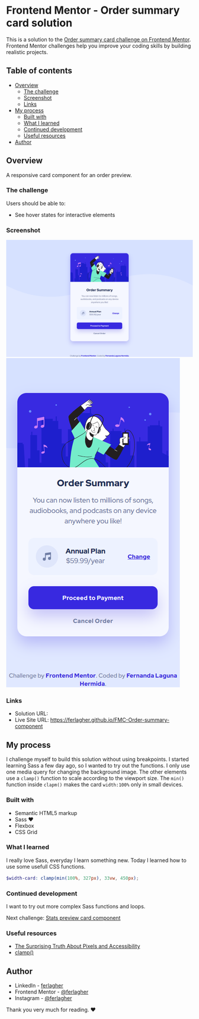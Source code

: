 # Frontend Mentor - Order summary card solution

This is a solution to the [Order summary card challenge on Frontend Mentor](https://www.frontendmentor.io/challenges/order-summary-component-QlPmajDUj). Frontend Mentor challenges help you improve your coding skills by building realistic projects. 

## Table of contents

- [Overview](#overview)
  - [The challenge](#the-challenge)
  - [Screenshot](#screenshot)
  - [Links](#links)
- [My process](#my-process)
  - [Built with](#built-with)
  - [What I learned](#what-i-learned)
  - [Continued development](#continued-development)
  - [Useful resources](#useful-resources)
- [Author](#author)

## Overview

A responsive card component for an order preview.

### The challenge

Users should be able to:

- See hover states for interactive elements

### Screenshot

![Screenshot](./design/screenshot-desktop.png)
![Screenshot](./design/screenshot-mobile.png)

### Links

- Solution URL: 
- Live Site URL: https://ferlagher.github.io/FMC-Order-summary-component

## My process

I challenge myself to build this solution without using breakpoints. I started learning Sass a few day ago, so I wanted to try out the functions. I only use one media query for changing the background image. The other elements use a `clamp()` function to scale according to the viewport size. The `min()` function inside `clapm()` makes the card `width:100%` only in small devices.

### Built with

- Semantic HTML5 markup
- Sass ♥
- Flexbox
- CSS Grid

### What I learned

I really love Sass, everyday I learn something new.
Today I learned how to use some usefull CSS functions.

```scss
$width-card: clamp(min(100%, 327px), 33vw, 450px);
```

### Continued development

I want to try out more complex Sass functions and loops.

Next challenge: [Stats preview card component](https://www.frontendmentor.io/challenges/stats-preview-card-component-8JqbgoU62)

### Useful resources

- [The Surprising Truth About Pixels and Accessibility](https://www.joshwcomeau.com/css/surprising-truth-about-pixels-and-accessibility/#the-625-trick)
- [clamp()](https://developer.mozilla.org/en-US/docs/Web/CSS/clamp)

## Author

- LinkedIn - [ferlagher](https://www.linkedin.com/in/ferlagher/)
- Frontend Mentor - [@ferlagher](https://www.frontendmentor.io/profile/ferlagher)
- Instagram - [@ferlagher](https://www.instagram.com/ferlagher/)

Thank you very much for reading. ♥

